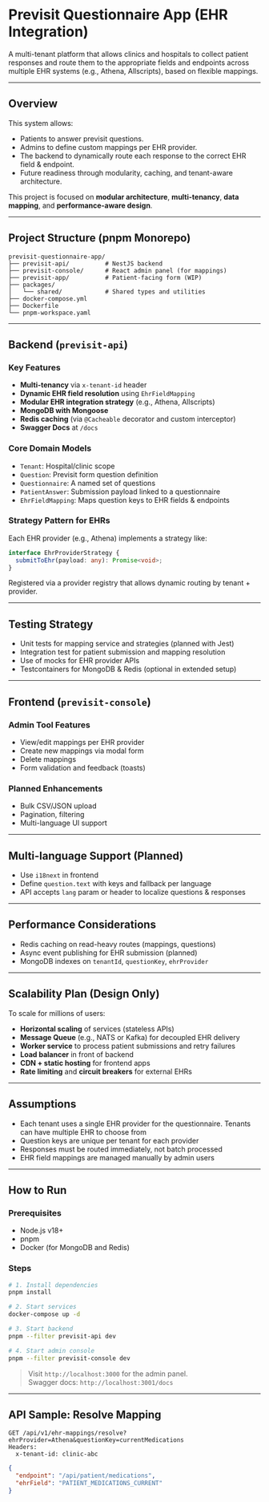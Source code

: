 # Previsit Questionnaire App (EHR Integration)

A multi-tenant platform that allows clinics and hospitals to collect patient responses and route them to the appropriate fields and endpoints across multiple EHR systems (e.g., Athena, Allscripts), based on flexible mappings.

---

## Overview

This system allows:
- Patients to answer previsit questions.
- Admins to define custom mappings per EHR provider.
- The backend to dynamically route each response to the correct EHR field & endpoint.
- Future readiness through modularity, caching, and tenant-aware architecture.

This project is focused on **modular architecture**, **multi-tenancy**, **data mapping**, and **performance-aware design**.

---

## Project Structure (pnpm Monorepo)

```
previsit-questionnaire-app/
├── previsit-api/          # NestJS backend
├── previsit-console/      # React admin panel (for mappings)
├── previsit-app/          # Patient-facing form (WIP)
├── packages/
│   └── shared/            # Shared types and utilities
├── docker-compose.yml
├── Dockerfile
└── pnpm-workspace.yaml
```

---

## Backend (`previsit-api`)

### Key Features
- **Multi-tenancy** via `x-tenant-id` header
- **Dynamic EHR field resolution** using `EhrFieldMapping`
- **Modular EHR integration strategy** (e.g., Athena, Allscripts)
- **MongoDB with Mongoose**
- **Redis caching** (via `@Cacheable` decorator and custom interceptor)
- **Swagger Docs** at `/docs`

### Core Domain Models
- `Tenant`: Hospital/clinic scope
- `Question`: Previsit form question definition
- `Questionnaire`: A named set of questions
- `PatientAnswer`: Submission payload linked to a questionnaire
- `EhrFieldMapping`: Maps question keys to EHR fields & endpoints

### Strategy Pattern for EHRs

Each EHR provider (e.g., Athena) implements a strategy like:

```ts
interface EhrProviderStrategy {
  submitToEhr(payload: any): Promise<void>;
}
```

Registered via a provider registry that allows dynamic routing by tenant + provider.

---

## Testing Strategy

- Unit tests for mapping service and strategies (planned with Jest)
- Integration test for patient submission and mapping resolution
- Use of mocks for EHR provider APIs
- Testcontainers for MongoDB & Redis (optional in extended setup)

---

## Frontend (`previsit-console`)

### Admin Tool Features
- View/edit mappings per EHR provider
- Create new mappings via modal form
- Delete mappings
- Form validation and feedback (toasts)

### Planned Enhancements
- Bulk CSV/JSON upload
- Pagination, filtering
- Multi-language UI support

---

## Multi-language Support (Planned)
- Use `i18next` in frontend
- Define `question.text` with keys and fallback per language
- API accepts `lang` param or header to localize questions & responses

---

## Performance Considerations
- Redis caching on read-heavy routes (mappings, questions)
- Async event publishing for EHR submission (planned)
- MongoDB indexes on `tenantId`, `questionKey`, `ehrProvider`

---

## Scalability Plan (Design Only)

To scale for millions of users:
- **Horizontal scaling** of services (stateless APIs)
- **Message Queue** (e.g., NATS or Kafka) for decoupled EHR delivery
- **Worker service** to process patient submissions and retry failures
- **Load balancer** in front of backend
- **CDN + static hosting** for frontend apps
- **Rate limiting** and **circuit breakers** for external EHRs

---

## Assumptions
- Each tenant uses a single EHR provider for the questionnaire. Tenants can have multiple EHR to choose from
- Question keys are unique per tenant for each provider
- Responses must be routed immediately, not batch processed
- EHR field mappings are managed manually by admin users

---

## How to Run

### Prerequisites
- Node.js v18+
- pnpm
- Docker (for MongoDB and Redis)

### Steps

```bash
# 1. Install dependencies
pnpm install

# 2. Start services
docker-compose up -d

# 3. Start backend
pnpm --filter previsit-api dev

# 4. Start admin console
pnpm --filter previsit-console dev
```

> Visit `http://localhost:3000` for the admin panel.  
> Swagger docs: `http://localhost:3001/docs`

---

## API Sample: Resolve Mapping

```
GET /api/v1/ehr-mappings/resolve?ehrProvider=Athena&questionKey=currentMedications
Headers:
  x-tenant-id: clinic-abc
```

```json
{
  "endpoint": "/api/patient/medications",
  "ehrField": "PATIENT_MEDICATIONS_CURRENT"
}
```